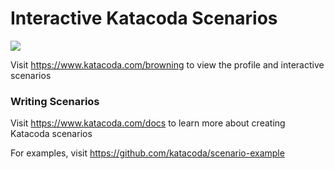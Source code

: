 # Interactive Katacoda Scenarios

[![](http://shields.katacoda.com/katacoda/browning/count.svg)](https://www.katacoda.com/browning "Get your profile on Katacoda.com")

Visit https://www.katacoda.com/browning to view the profile and interactive scenarios

### Writing Scenarios
Visit https://www.katacoda.com/docs to learn more about creating Katacoda scenarios

For examples, visit https://github.com/katacoda/scenario-example
